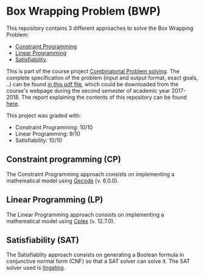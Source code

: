 # Box Wrapping Problem (BWP)

This repository contains 3 different approaches to solve the Box Wrapping Problem:
* [Constraint Programming](https://github.com/lluisalemanypuig/box-wrapping/tree/master/CP)
* [Linear Programming](https://github.com/lluisalemanypuig/box-wrapping/tree/master/LP)
* [Satisfiability](https://github.com/lluisalemanypuig/box-wrapping/tree/master/SAT).

This is part of the course project [Combinatorial Problem solving](http://www.cs.upc.edu/~erodri/webpage/cps/cps.html).
The complete specification of the problem (input and output format, exact goals, ..) can be found
[in this pdf file](https://github.com/lluisalemanypuig/box-wrapping/blob/master/statement.pdf), which could be downloaded
from the course's webpage during the second semester of academic year 2017-2018. The report explaining the contents of
this repository can be found [here](https://github.com/lluisalemanypuig/box-wrapping/blob/master/report.pdf).

This project was graded with:
* Constraint Programming: 10/10
* Linear Programming: 9/10
* Satisfiability: 10/10

## Constraint programming (CP)

The Constraint Programming approach consists on implementing a mathematical model using
[Gecode](http://www.gecode.org/doc-latest/reference/index.html) (v. 6.0.0).

## Linear Programming (LP)

The Linear Programming approach consists on implementing a mathematical model using
[Cplex](https://www.ibm.com/support/knowledgecenter/SS9UKU_12.7.0/com.ibm.cplex.zos.help/CPLEX/homepages/CPLEX_Z.html)
(v. 12.7.0).

## Satisfiability (SAT)

The Satisfiablity approach consists on generating a Boolean formula in conjunctive normal
form (CNF) so that a SAT solver can solve it. The SAT solver used is [lingeling](https://github.com/arminbiere/lingeling).
